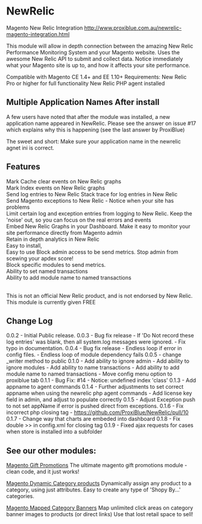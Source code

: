 NewRelic
========

Magento New Relic Integration
http://www.proxiblue.com.au/newrelic-magento-integration.html

This module will allow in depth connection between the amazing New Relic Performance Monitoring System and your Magento website. 
Uses the awesome New Relic API to submit and collect data.
Notice immediately what your Magento site is up to, and how it affects your site performance.

Compatible with Magento CE 1.4+ and EE 1.10+
Requirements:
New Relic Pro or higher for full functionality
New Relic PHP agent installed

Multiple Application Names After install
----------------------------------------

A few users have noted that after the module was installed, a new application name appeared in NewRelic.
Please see the answer on issue #17 which explains why this is happening (see the last answer by ProxiBlue)

The sweet and short: Make sure your application name in the newrelic agnet ini is correct.


Features
--------
Mark Cache clear events on New Relic graphs <br/>
Mark Index events on New Relic graphs <br/>
Send log entries to New Relic Stack trace for log entries in New Relic <br/>
Send Magento exceptions to New Relic - Notice when your site has problems <br/>
Limit certain log and exception entries from logging to New Relic. Keep the 'noise' out, so you can focus on the real errors and events <br/>
Embed New Relic Graphs in your Dashboard. Make it easy to monitor your site performance directly from Magento admin <br/>
Retain in depth analytics in New Relic <br/>
Easy to install, <br/>
Easy to use Block admin access to be send metrics. Stop admin from scewing your apdex score! <br/>
Block specific modules to send metrics. <br/>
Ability to set named transactions <br/>
Ability to add module name to named transactions</br>
<br/>

This is not an official New Relic product, and is not endorsed by New Relic. This module is currently given FREE
</br>

Change Log
----------
0.0.2 - Initial Public release.
0.0.3 - Bug fix release 
        - If 'Do Not record these log entries' was blank, then all system.log messages were ignored.
        - Fix typo in documentation. 
0.0.4 - Bug fix release
        - Endless loop if error in config files. 
        - Endless loop of module dependency fails
0.0.5 - change _writer method to public
0.1.0 - Add ability to ignore admin
      - Add ability to ignore modules
      - Add ability to name transactions
      - Add ability to add module name to named transactions
      - Move config menu option to proxiblue tab
0.1.1 - Bug Fix: #14 - Notice: undefined index 'class'
0.1.3 - Add appname to agent commands
0.1.4 - Further adjustments to set correct appname when using the newrelic php agent commands
      - Add license key field in admin, and adjust to populate correctly
0.1.5 - Adjust Exception push to not set appName if error is pushed direct from exceptions.
0.1.6 - Fix incorrect php closing tag - https://github.com/ProxiBlue/NewRelic/pull/10
0.1.7 - Change way that charts are embeded into dashboard
0.1.8 - Fix double >> in config.xml for closing tag
0.1.9 - Fixed ajax requests for cases when store is installed into a subfolder
 

See our other modules:
----------------------
[Magento Gift Promotions](http://www.proxiblue.com.au/magento-gift-promotions.html)
The ultimate magento gift promotions module - clean code, and it just works!

[Magento Dynamic Category products](http://www.proxiblue.com.au/magento-dynamic-category-products.html)
Dynamically assign any product to a category, using just attributes. Easy to create any type of 'Shopy By...' categories.

[Magento Mapped Category Banners](http://www.proxiblue.com.au/magento-mapped-category-banners.html)
Map unlimited click areas on category banner images to products (or direct links) Use that lost retail space to sell!

